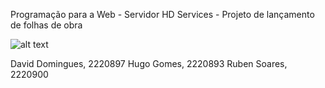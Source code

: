 
Programação para a Web - Servidor
HD Services - Projeto de lançamento de folhas de obra

![alt text](https://github.com/doomiinguees/PSI_PWS_PLC/tree/main/imagem.png?raw=true)


David Domingues, 2220897
Hugo Gomes, 2220893
Ruben Soares, 2220900
